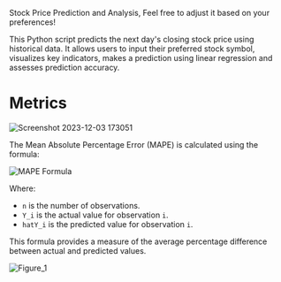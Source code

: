 
Stock Price Prediction and Analysis, Feel free to adjust it based on your preferences!


This Python script predicts the next day's closing stock price using historical data. It allows users to input their preferred stock 
symbol, visualizes key indicators, makes a prediction using linear regression and assesses prediction accuracy.

# Metrics

![Screenshot 2023-12-03 173051](https://github.com/MoustAhmed/PythonStockPrediction/assets/121663630/232bb5b1-892a-4703-97fc-2221c7fceb8a)

The Mean Absolute Percentage Error (MAPE) is calculated using the formula:

![MAPE Formula](https://latex.codecogs.com/svg.latex?%5Ctext%7BMAPE%7D%20%3D%20%5Cfrac%7B1%7D%7Bn%7D%20%5Csum_%7Bi%3D1%7D%5E%7Bn%7D%20%5Cleft%7C%20%5Cfrac%7BY_i%20-%20%5Chat%7BY}_i%7D%7BY_i%7D%20%5Cright%7C%20%5Ctimes%20100)

Where:
- `n` is the number of observations.
- `Y_i` is the actual value for observation `i`.
- `hatY_i` is the predicted value for observation `i`.



This formula provides a measure of the average percentage difference between actual and predicted values.


![Figure_1](https://github.com/MoustAhmed/PythonStockPrediction/assets/121663630/c83f5057-f806-42f3-8bd7-1837561956f9)




